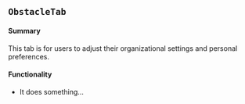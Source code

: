 ## `ObstacleTab`

#### Summary
This tab is for users to adjust their organizational settings and personal preferences.

#### Functionality
* It does something...